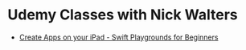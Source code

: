 # Udemy Classes with Nick Walters

  - [Create Apps on your iPad - Swift Playgrounds for Beginners](https://www.udemy.com/course/swift-playgrounds-for-beginners-create-apps-on-your-ipad/)
